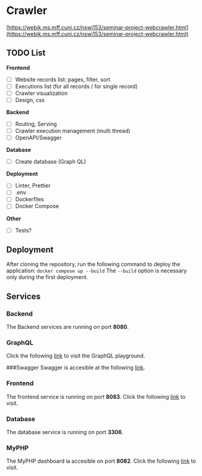 # Crawler
[https://webik.ms.mff.cuni.cz/nswi153/seminar-project-webcrawler.html](https://webik.ms.mff.cuni.cz/nswi153/seminar-project-webcrawler.html)

## TODO List

**Frontend**
- [ ] Website records list: pages, filter, sort
- [ ] Executions list (for all records / for single record)
- [ ] Crawler visualization
- [ ] Design, css

**Backend**
- [ ] Routing, Serving
- [ ] Crawler execution management (multi thread)
- [ ] OpenAPI/Swagger

**Database**
- [ ] Create database (Graph QL)

**Deployment**
- [ ] Linter, Prettier
- [ ] .env
- [ ] Dockerfiles
- [ ] Docker Compose

**Other**
- [ ] Tests?

## Deployment
After cloning the repository, run the following command to deploy the application:
```docker compose up --build```
The ```--build``` option is necessary only during the first deployment. 


## Services

### Backend
The Backend services are running on port **8080**. 

### GraphQL
Click the following [link](http://localhost:8080/playground) to visit the GraphQL playground.

###Swagger
Swagger is accesible at the following [link]( http://localhost:8080/swagger/index.html).

### Frontend
The frontend service is running on port **8083**. 
Click the following [link](http://localhost:8083/) to visit.

### Database
The database service is running on port **3306**. 

### MyPHP
The MyPHP dashboard ia accesible on port **8082**. 
Click the following [link](http://localhost:8082/) to visit.
